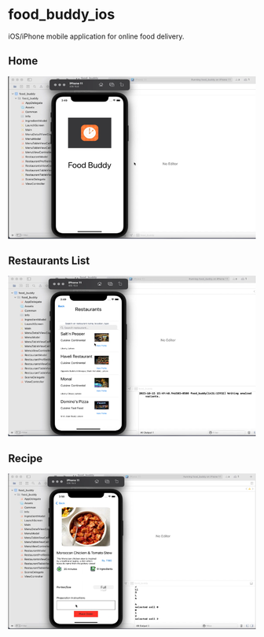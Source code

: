 # food_buddy_ios

iOS/iPhone mobile application for online food delivery.

## Home
<img src="https://github.com/macwindow10/food_buddy_ios/blob/master/food_buddy_scaled_01.PNG" width="512"/>

## Restaurants List
<img src="https://github.com/macwindow10/food_buddy_ios/blob/master/food_buddy_scaled_02.PNG" width="512"/>

## Recipe
<img src="https://github.com/macwindow10/food_buddy_ios/blob/master/food_buddy_scaled_03.PNG" width="512"/>
